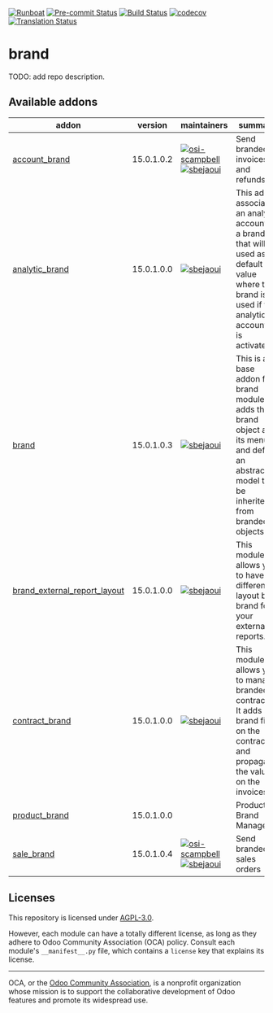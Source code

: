 
[![Runboat](https://img.shields.io/badge/runboat-Try%20me-875A7B.png)](https://runboat.odoo-community.org/builds?repo=OCA/brand&target_branch=15.0)
[![Pre-commit Status](https://github.com/OCA/brand/actions/workflows/pre-commit.yml/badge.svg?branch=15.0)](https://github.com/OCA/brand/actions/workflows/pre-commit.yml?query=branch%3A15.0)
[![Build Status](https://github.com/OCA/brand/actions/workflows/test.yml/badge.svg?branch=15.0)](https://github.com/OCA/brand/actions/workflows/test.yml?query=branch%3A15.0)
[![codecov](https://codecov.io/gh/OCA/brand/branch/15.0/graph/badge.svg)](https://codecov.io/gh/OCA/brand)
[![Translation Status](https://translation.odoo-community.org/widgets/brand-15-0/-/svg-badge.svg)](https://translation.odoo-community.org/engage/brand-15-0/?utm_source=widget)

<!-- /!\ do not modify above this line -->

# brand

TODO: add repo description.

<!-- /!\ do not modify below this line -->

<!-- prettier-ignore-start -->

[//]: # (addons)

Available addons
----------------
addon | version | maintainers | summary
--- | --- | --- | ---
[account_brand](account_brand/) | 15.0.1.0.2 | [![osi-scampbell](https://github.com/osi-scampbell.png?size=30px)](https://github.com/osi-scampbell) [![sbejaoui](https://github.com/sbejaoui.png?size=30px)](https://github.com/sbejaoui) | Send branded invoices and refunds
[analytic_brand](analytic_brand/) | 15.0.1.0.0 | [![sbejaoui](https://github.com/sbejaoui.png?size=30px)](https://github.com/sbejaoui) | This addon associate an analytic account to a brand that will be used as a default value where the brand is used if the analytic accounting is activated
[brand](brand/) | 15.0.1.0.3 | [![sbejaoui](https://github.com/sbejaoui.png?size=30px)](https://github.com/sbejaoui) | This is a base addon for brand modules. It adds the brand object and its menu and define an abstract model to be inherited from branded objects
[brand_external_report_layout](brand_external_report_layout/) | 15.0.1.0.0 | [![sbejaoui](https://github.com/sbejaoui.png?size=30px)](https://github.com/sbejaoui) | This module allows you to have a different layout by brand for your external reports.
[contract_brand](contract_brand/) | 15.0.1.0.0 | [![sbejaoui](https://github.com/sbejaoui.png?size=30px)](https://github.com/sbejaoui) | This module allows you to manage branded contracts. It adds a brand field on the contract and propagate the value on the invoices.
[product_brand](product_brand/) | 15.0.1.0.0 |  | Product Brand Manager
[sale_brand](sale_brand/) | 15.0.1.0.4 | [![osi-scampbell](https://github.com/osi-scampbell.png?size=30px)](https://github.com/osi-scampbell) [![sbejaoui](https://github.com/sbejaoui.png?size=30px)](https://github.com/sbejaoui) | Send branded sales orders

[//]: # (end addons)

<!-- prettier-ignore-end -->

## Licenses

This repository is licensed under [AGPL-3.0](LICENSE).

However, each module can have a totally different license, as long as they adhere to Odoo Community Association (OCA)
policy. Consult each module's `__manifest__.py` file, which contains a `license` key
that explains its license.

----
OCA, or the [Odoo Community Association](http://odoo-community.org/), is a nonprofit
organization whose mission is to support the collaborative development of Odoo features
and promote its widespread use.
